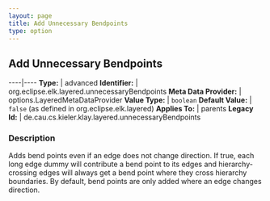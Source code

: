 ```yaml
---
layout: page
title: Add Unnecessary Bendpoints
type: option
---
```

## Add Unnecessary Bendpoints

----|----
**Type:** | advanced
**Identifier:** | org.eclipse.elk.layered.unnecessaryBendpoints
**Meta Data Provider:** | options.LayeredMetaDataProvider
**Value Type:** | `boolean`
**Default Value:** | `false` (as defined in org.eclipse.elk.layered)
**Applies To:** | parents
**Legacy Id:** | de.cau.cs.kieler.klay.layered.unnecessaryBendpoints

### Description

Adds bend points even if an edge does not change direction. If true, each long edge dummy will contribute a bend point to its edges and hierarchy-crossing edges will always get a bend point where they cross hierarchy boundaries. By default, bend points are only added where an edge changes direction.
